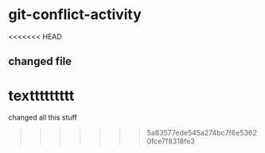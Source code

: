 # git-conflict-activity

<<<<<<< HEAD
## changed file

texttttttttt
=======


changed all this stuff
>>>>>>> 5a83577ede545a274bc7f6e53620fce7f8318fe3
